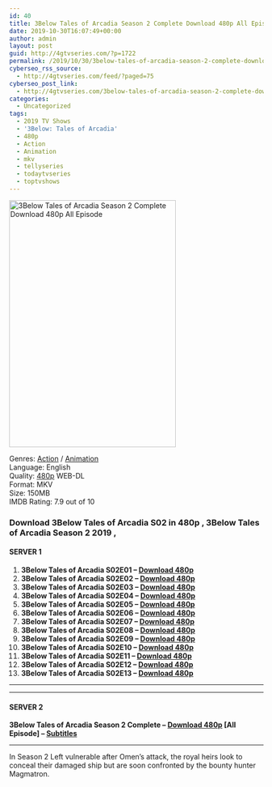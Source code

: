 ```yaml
---
id: 40
title: 3Below Tales of Arcadia Season 2 Complete Download 480p All Episode
date: 2019-10-30T16:07:49+00:00
author: admin
layout: post
guid: http://4gtvseries.com/?p=1722
permalink: /2019/10/30/3below-tales-of-arcadia-season-2-complete-download-480p-all-episode/
cyberseo_rss_source:
  - http://4gtvseries.com/feed/?paged=75
cyberseo_post_link:
  - http://4gtvseries.com/3below-tales-of-arcadia-season-2-complete-download-480p-all-episode/
categories:
  - Uncategorized
tags:
  - 2019 TV Shows
  - '3Below: Tales of Arcadia'
  - 480p
  - Action
  - Animation
  - mkv
  - tellyseries
  - todaytvseries
  - toptvshows
---
```

<img loading="lazy" class="aligncenter" src="https://3.bp.blogspot.com/-YJ-7UgDlumg/XbmV8giZ2dI/AAAAAAAAAE8/AxHnNeUZTQs68ScOhD65V5yl2GV9IAFUQCK4BGAYYCw/s1600/3Below%2BTales%2Bof%2BArcadia%2BSeason%2B2.jpg" alt="3Below Tales of Arcadia Season 2 Complete Download 480p All Episode" width="330" height="488" />

Genres: <a href="http://4gtvseries.com/tag/action/" data-wpel-link="internal">Action</a> / <a href="http://4gtvseries.com/tag/animation/" data-wpel-link="internal">Animation</a>  
Language: English  
Quality:&nbsp;<a href="http://4gtvseries.com/tag/480p/" data-wpel-link="internal">480p</a> WEB-DL  
Format: MKV  
Size: 150MB  
IMDB Rating: 7.9 out of 10

### **Download 3Below Tales of Arcadia S02 in 480p , 3Below Tales of Arcadia Season 2 2019 ,&nbsp;**

#### <span><strong>SERVER 1</strong></span>

  1. **3Below Tales of Arcadia S02E01 – <a href="http://slink.dl480p.xyz/rV7nCV" data-wpel-link="external" target="_blank" rel="nofollow external noopener noreferrer" class="wpel-icon-left"><i class="wpel-icon fa fa-download" aria-hidden="true"></i>Download 480p</a>**
  2. **3Below Tales of Arcadia S02E02 – <a href="http://slink.dl480p.xyz/hzg3UQIR" data-wpel-link="external" target="_blank" rel="nofollow external noopener noreferrer" class="wpel-icon-left"><i class="wpel-icon fa fa-download" aria-hidden="true"></i>Download 480p</a>**
  3. **3Below Tales of Arcadia S02E03 – <a href="http://slink.dl480p.xyz/B4XS5Avm" data-wpel-link="external" target="_blank" rel="nofollow external noopener noreferrer" class="wpel-icon-left"><i class="wpel-icon fa fa-download" aria-hidden="true"></i>Download 480p</a>**
  4. **3Below Tales of Arcadia S02E04 – <a href="http://slink.dl480p.xyz/UIhT" data-wpel-link="external" target="_blank" rel="nofollow external noopener noreferrer" class="wpel-icon-left"><i class="wpel-icon fa fa-download" aria-hidden="true"></i>Download 480p</a>**
  5. **3Below Tales of Arcadia S02E05 – <a href="http://slink.dl480p.xyz/5MriBzv" data-wpel-link="external" target="_blank" rel="nofollow external noopener noreferrer" class="wpel-icon-left"><i class="wpel-icon fa fa-download" aria-hidden="true"></i>Download 480p</a>**
  6. **3Below Tales of Arcadia S02E06 – <a href="http://slink.dl480p.xyz/dJ4bl" data-wpel-link="external" target="_blank" rel="nofollow external noopener noreferrer" class="wpel-icon-left"><i class="wpel-icon fa fa-download" aria-hidden="true"></i>Download 480p</a>**
  7. **3Below Tales of Arcadia S02E07 – <a href="http://slink.dl480p.xyz/G8pzzvm" data-wpel-link="external" target="_blank" rel="nofollow external noopener noreferrer" class="wpel-icon-left"><i class="wpel-icon fa fa-download" aria-hidden="true"></i>Download 480p</a>**
  8. **3Below Tales of Arcadia S02E08 – <a href="http://slink.dl480p.xyz/0riiIw1" data-wpel-link="external" target="_blank" rel="nofollow external noopener noreferrer" class="wpel-icon-left"><i class="wpel-icon fa fa-download" aria-hidden="true"></i>Download 480p</a>**
  9. **3Below Tales of Arcadia S02E09 – <a href="http://slink.dl480p.xyz/ZojqRvP" data-wpel-link="external" target="_blank" rel="nofollow external noopener noreferrer" class="wpel-icon-left"><i class="wpel-icon fa fa-download" aria-hidden="true"></i>Download 480p</a>**
 10. **3Below Tales of Arcadia S02E10 – <a href="http://slink.dl480p.xyz/cUrEYFk" data-wpel-link="external" target="_blank" rel="nofollow external noopener noreferrer" class="wpel-icon-left"><i class="wpel-icon fa fa-download" aria-hidden="true"></i>Download 480p</a>**
 11. **3Below Tales of Arcadia S02E11 – <a href="http://slink.dl480p.xyz/iLd3yLTd" data-wpel-link="external" target="_blank" rel="nofollow external noopener noreferrer" class="wpel-icon-left"><i class="wpel-icon fa fa-download" aria-hidden="true"></i>Download 480p</a>**
 12. **3Below Tales of Arcadia S02E12 – <a href="http://slink.dl480p.xyz/tLpZI" data-wpel-link="external" target="_blank" rel="nofollow external noopener noreferrer" class="wpel-icon-left"><i class="wpel-icon fa fa-download" aria-hidden="true"></i>Download 480p</a>**
 13. **3Below Tales of Arcadia S02E13 – <a href="http://slink.dl480p.xyz/rfAFDOu" data-wpel-link="external" target="_blank" rel="nofollow external noopener noreferrer" class="wpel-icon-left"><i class="wpel-icon fa fa-download" aria-hidden="true"></i>Download 480p</a>**

* * *

* * *

#### <span><strong>SERVER 2</strong></span>

**3Below Tales of Arcadia Season 2 Complete – <a href="http://dl480p.xyz/1514/" data-wpel-link="external" target="_blank" rel="nofollow external noopener noreferrer" class="wpel-icon-left"><i class="wpel-icon fa fa-download" aria-hidden="true"></i>Download 480p</a> [All Episode] – <a href="https://subscene.com/subtitles/3below-tales-of-arcadia-second-season" data-wpel-link="external" target="_blank" rel="nofollow external noopener noreferrer" class="wpel-icon-left"><i class="wpel-icon fa fa-download" aria-hidden="true"></i>Subtitles</a>**

* * *

In Season 2 Left vulnerable after Omen’s attack, the royal heirs look to conceal their damaged ship but are soon confronted by the bounty hunter Magmatron.

<div align="center">
</div>